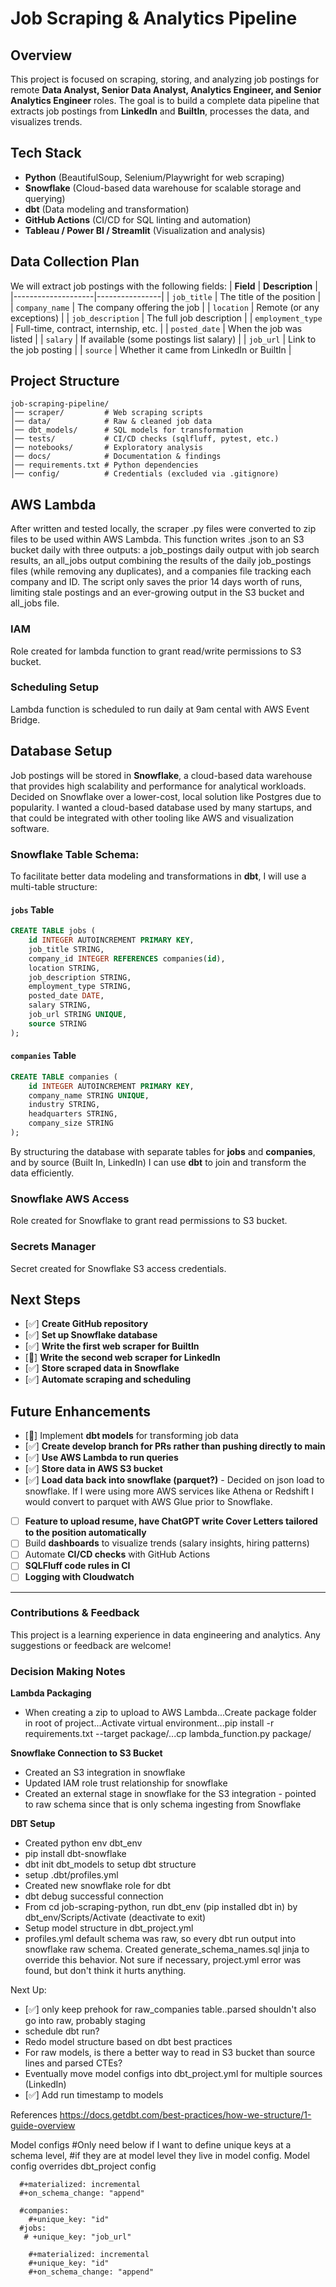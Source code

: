 # Job Scraping & Analytics Pipeline

## Overview
This project is focused on scraping, storing, and analyzing job postings for remote **Data Analyst, Senior Data Analyst, Analytics Engineer, and Senior Analytics Engineer** roles. The goal is to build a complete data pipeline that extracts job postings from **LinkedIn** and **BuiltIn**, processes the data, and visualizes trends.

## Tech Stack
- **Python** (BeautifulSoup, Selenium/Playwright for web scraping)
- **Snowflake** (Cloud-based data warehouse for scalable storage and querying)
- **dbt** (Data modeling and transformation)
- **GitHub Actions** (CI/CD for SQL linting and automation)
- **Tableau / Power BI / Streamlit** (Visualization and analysis)

## Data Collection Plan
We will extract job postings with the following fields:
| **Field**          | **Description** |
|--------------------|----------------|
| `job_title`       | The title of the position |
| `company_name`    | The company offering the job |
| `location`        | Remote (or any exceptions) |
| `job_description` | The full job description |
| `employment_type` | Full-time, contract, internship, etc. |
| `posted_date`     | When the job was listed |
| `salary`         | If available (some postings list salary) |
| `job_url`        | Link to the job posting |
| `source`         | Whether it came from LinkedIn or BuiltIn |

## Project Structure
```
job-scraping-pipeline/
│── scraper/         # Web scraping scripts
│── data/            # Raw & cleaned job data
│── dbt_models/      # SQL models for transformation
│── tests/           # CI/CD checks (sqlfluff, pytest, etc.)
│── notebooks/       # Exploratory analysis
│── docs/            # Documentation & findings
│── requirements.txt # Python dependencies
│── config/          # Credentials (excluded via .gitignore)
```

## AWS Lambda
After written and tested locally, the scraper .py files were converted to zip files to be used within AWS Lambda. This function writes .json to an S3 bucket daily with three outputs: a job_postings daily output with job search results, an all_jobs output combining the results of the daily job_postings files (while removing any duplicates), and a companies file tracking each company and ID. The script only saves the prior 14 days worth of runs, limiting stale postings and an ever-growing output in the S3 bucket and all_jobs file. 

### IAM
Role created for lambda function to grant read/write permissions to S3 bucket.

### Scheduling Setup
Lambda function is scheduled to run daily at 9am cental with AWS Event Bridge.

## Database Setup
Job postings will be stored in **Snowflake**, a cloud-based data warehouse that provides high scalability and performance for analytical workloads. Decided on Snowflake over a lower-cost, local solution like Postgres due to popularity. I wanted a cloud-based database used by many startups, and that could be integrated with other tooling like AWS and visualization software. 

### Snowflake Table Schema:
To facilitate better data modeling and transformations in **dbt**, I will use a multi-table structure:

#### `jobs` Table
```sql
CREATE TABLE jobs (
    id INTEGER AUTOINCREMENT PRIMARY KEY,
    job_title STRING,
    company_id INTEGER REFERENCES companies(id),
    location STRING,
    job_description STRING,
    employment_type STRING,
    posted_date DATE,
    salary STRING,
    job_url STRING UNIQUE,
    source STRING
);
```

#### `companies` Table
```sql
CREATE TABLE companies (
    id INTEGER AUTOINCREMENT PRIMARY KEY,
    company_name STRING UNIQUE,
    industry STRING,
    headquarters STRING,
    company_size STRING
);
```

By structuring the database with separate tables for **jobs** and **companies**, and by source (Built In, LinkedIn) I can use **dbt** to join and transform the data efficiently.

### Snowflake AWS Access
Role created for Snowflake to grant read permissions to S3 bucket.

### Secrets Manager
Secret created for Snowflake S3 access credentials.

## Next Steps
- [✅] **Create GitHub repository**
- [✅] **Set up Snowflake database**
- [✅] **Write the first web scraper for BuiltIn**
- [🔄] **Write the second web scraper for LinkedIn** 
- [✅] **Store scraped data in Snowflake**
- [✅] **Automate scraping and scheduling** 

## Future Enhancements
- [🔄] Implement **dbt models** for transforming job data
- [✅] **Create develop branch for PRs rather than pushing directly to main**
- [✅] **Use AWS Lambda to run queries**
- [✅] **Store data in AWS S3 bucket**
- [✅] **Load data back into snowflake (parquet?)**
          - Decided on json load to snowflake. If I were using more AWS services like Athena or Redshift I would convert to parquet with AWS Glue prior to Snowflake.
- [ ] **Feature to upload resume, have ChatGPT write Cover Letters tailored to the position automatically**
- [ ] Build **dashboards** to visualize trends (salary insights, hiring patterns)
- [ ] Automate **CI/CD checks** with GitHub Actions
- [ ] **SQLFluff code rules in CI**
- [ ] **Logging with Cloudwatch**

---
### **Contributions & Feedback**
This project is a learning experience in data engineering and analytics. Any suggestions or feedback are welcome!

### **Decision Making Notes**

**Lambda Packaging**
- When creating a zip to upload to AWS Lambda...Create package folder in root of project...Activate virtual environment...pip install -r requirements.txt --target package/...cp lambda_function.py package/

**Snowflake Connection to S3 Bucket**
- Created an S3 integration in snowflake
- Updated IAM role trust relationship for snowflake
- Created an external stage in snowflake for the S3 integration - pointed to raw schema since that is only schema ingesting from Snowflake

**DBT Setup**
- Created python env dbt_env
- pip install dbt-snowflake
- dbt init dbt_models to setup dbt structure
- setup .dbt/profiles.yml
- Created new snowflake role for dbt
- dbt debug successful connection
- From cd job-scraping-python, run dbt_env (pip installed dbt in) by dbt_env/Scripts/Activate (deactivate to exit)
- Setup model structure in dbt_project.yml
- profiles.yml default schema was raw, so every dbt run output into snowflake raw schema. Created generate_schema_names.sql jinja to override this behavior. Not sure if necessary, project.yml error was found, but don't think it hurts anything.


Next Up:
- [✅] only keep prehook for raw_companies table..parsed shouldn't also go into raw, probably staging
- schedule dbt run?
- Redo model structure based on dbt best practices
- For raw models, is there a better way to read in S3 bucket than source lines and parsed CTEs?
- Eventually move model configs into dbt_project.yml for multiple sources (LinkedIn)
- [✅] Add run timestamp to models

References
https://docs.getdbt.com/best-practices/how-we-structure/1-guide-overview


Model configs 
      #Only need below if I want to define unique keys at a schema level, 
      #if they are at model level they live in model config. Model config overrides dbt_project config

      #+materialized: incremental
      #+on_schema_change: "append"

      #companies:
        #+unique_key: "id"
      #jobs:
       # +unique_key: "job_url"

        #+materialized: incremental
        #+unique_key: "id"
        #+on_schema_change: "append"